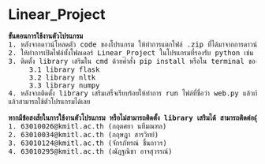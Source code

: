 # Linear_Project
<pre>
<strong>ขั้นตอนการใช้งานตัวโปรแกรม </strong>
1. หลังจากดาวน์โหลดตัว code ของโปรแกรม ให้ทำการแตกไฟล์ .zip ที่ได้มาจากการดาวน์โหลด
2. ให้ทำการเปิดไฟล์ทั้งโฟลเดอร์ Linear_Project ในโปรแกรมที่รองรับ python เช่น vscode เป็นต้น 
3. ติดตั้ง library เสริมใน cmd ด้วยคำสั่ง pip install หรือใน terminal ของตัวโปรแกรม ที่ใช้ library ที่ต้องติดตั้งเพิ่มเติม ได้แก่
     3.1 library flask
     3.2 library nltk
     3.3 library numpy
4. หลังจากติดตั้ง library เสริมเสร็จเรียบร้อยให้ทำการ run ไฟล์ที่ชื่อว่า web.py แล้วเปิดลิงค์ http ที่ได้รับมาใน terminal 
แล้วสามารถใช้ตัวโปรแกรมได้เลย 

<strong>หากมีข้อสงสัยในการใช้งานตัวโปรแกรม หรือไม่สามารถติดตั้ง library เสริมได้ สามารถติดต่อผู้จัดทำโครงงานได้ ดังนี้ </strong>
1. 63010026@kmitl.ac.th	(กฤตศยา นทีมณฑล)
2. 63010034@kmitl.ac.th	(กฤษฎา สารวิทย์)
3. 63010124@kmitl.ac.th	(จักรภัทรณ์ ชื่นถาวร)
4. 63010295@kmitl.ac.th	(ณัฎฐณิชา อาจสุวรรณ์)
</pre>
